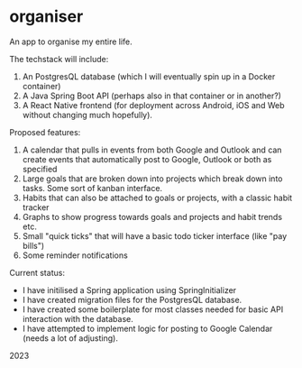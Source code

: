 # organiser
An app to organise my entire life.

The techstack will include:
1. An PostgresQL database (which I will eventually spin up in a Docker container)
2. A Java Spring Boot API (perhaps also in that container or in another?)
3. A React Native frontend (for deployment across Android, iOS and Web without changing much hopefully).

Proposed features:
1. A calendar that pulls in events from both Google and Outlook and can create events that automatically post to Google, Outlook or both as specified
2. Large goals that are broken down into projects which break down into tasks. Some sort of kanban interface.
3. Habits that can also be attached to goals or projects, with a classic habit tracker
4. Graphs to show progress towards goals and projects and habit trends etc.
5. Small "quick ticks" that will have a basic todo ticker interface (like "pay bills")
6. Some reminder notifications

Current status:
- I have initilised a Spring application using SpringInitializer
- I have created migration files for the PostgresQL database.
- I have created some boilerplate for most classes needed for basic API interaction with the database.
- I have attempted to implement logic for posting to Google Calendar (needs a lot of adjusting).

2023
